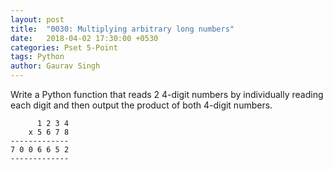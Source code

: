 ```yaml
---
layout: post
title:  "0030: Multiplying arbitrary long numbers"
date:   2018-04-02 17:30:00 +0530
categories: Pset 5-Point
tags: Python
author: Gaurav Singh
---
```


Write a Python function that reads 2 4-digit numbers by individually reading each digit and then output the product of both 4-digit numbers.

```
      1 2 3 4
    x 5 6 7 8
-------------
7 0 0 6 6 5 2
-------------
```
